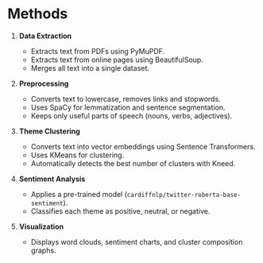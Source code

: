 # Methods

1. **Data Extraction**
   - Extracts text from PDFs using PyMuPDF.
   - Extracts text from online pages using BeautifulSoup.
   - Merges all text into a single dataset.

2. **Preprocessing**
   - Converts text to lowercase, removes links and stopwords.
   - Uses SpaCy for lemmatization and sentence segmentation.
   - Keeps only useful parts of speech (nouns, verbs, adjectives).

3. **Theme Clustering**
   - Converts text into vector embeddings using Sentence Transformers.
   - Uses KMeans for clustering.
   - Automatically detects the best number of clusters with Kneed.

4. **Sentiment Analysis**
   - Applies a pre-trained model (`cardiffnlp/twitter-roberta-base-sentiment`).
   - Classifies each theme as positive, neutral, or negative.

5. **Visualization**
   - Displays word clouds, sentiment charts, and cluster composition graphs.
